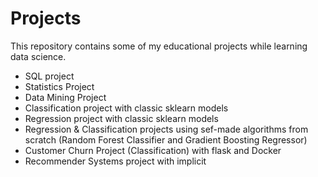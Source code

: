 # Projects
This repository contains some of my educational projects while learning data science. 

- SQL project
- Statistics Project
- Data Mining Project
- Classification project with classic sklearn models
- Regression project with classic sklearn models
- Regression & Classification projects using sef-made algorithms from scratch
(Random Forest Classifier and Gradient Boosting Regressor)
- Customer Churn Project (Classification) with flask and Docker
- Recommender Systems project with implicit 